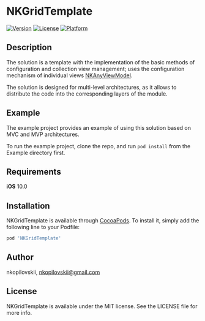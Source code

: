 # NKGridTemplate

<!-- [![CI Status](https://img.shields.io/travis/nkopilovskii/NKGridTemplate.svg?style=flat)](https://travis-ci.org/nkopilovskii/NKGridTemplate) -->
[![Version](https://img.shields.io/cocoapods/v/NKGridTemplate.svg?style=flat)](https://cocoapods.org/pods/NKGridTemplate)
[![License](https://img.shields.io/cocoapods/l/NKGridTemplate.svg?style=flat&color=yellow)](https://cocoapods.org/pods/NKGridTemplate)
[![Platform](https://img.shields.io/cocoapods/p/NKGridTemplate.svg?style=flat&color=black)](https://cocoapods.org/pods/NKGridTemplate)

## Description
The solution is a template with the implementation of the basic methods of configuration and collection view management; uses the configuration mechanism of individual views [NKAnyViewModel](https://github.com/nkopilovskii/NKAnyViewModel/).

The solution is designed for multi-level architectures, as it allows to distribute the code into the corresponding layers of the module.

## Example

The example project provides an example of using this solution based on MVC and MVP architectures.

To run the example project, clone the repo, and run `pod install` from the Example directory first.

## Requirements

**iOS** 10.0

## Installation

NKGridTemplate is available through [CocoaPods](https://cocoapods.org). To install
it, simply add the following line to your Podfile:

```ruby
pod 'NKGridTemplate'
```

## Author

nkopilovskii, nkopilovskii@gmail.com

## License

NKGridTemplate is available under the MIT license. See the LICENSE file for more info.
